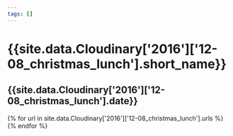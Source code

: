 ```yaml
---
tags: []
---
```

<div itemscope itemtype="http://schema.org/Photograph">
  <h1>{{site.data.Cloudinary['2016']['12-08_christmas_lunch'].short_name}}</h1>
  <h2 class="event-date">{{site.data.Cloudinary['2016']['12-08_christmas_lunch'].date}}</h2>
  {% for url in site.data.Cloudinary['2016']['12-08_christmas_lunch'].urls %}
    <a itemprop="image" class="swipebox" title="" href="{{ site.cloudinary.baseurl }}/{{ url }}">
      <img alt="" itemprop="thumbnailUrl" src="{{ site.cloudinary.baseurl }}/h_150/{{ url }}" />
      <meta itemprop="isFamilyFriendly" content="true" />
    </a>
  {% endfor %}
</div>
